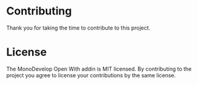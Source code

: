 # Contributing

Thank you for taking the time to contribute to this project.

# License

The MonoDevelop Open With addin is MIT licensed. By contributing to the project 
you agree to license your contributions by the same license.